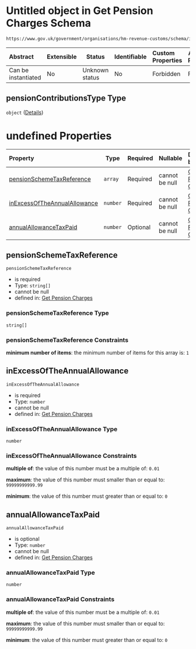 # Untitled object in Get Pension Charges Schema

```txt
https://www.gov.uk/government/organisations/hm-revenue-customs/schema/itsa/Get_Pension_Charges#/definitions/pensionContributionsType
```




| Abstract            | Extensible | Status         | Identifiable | Custom Properties | Additional Properties | Access Restrictions | Defined In                                                            |
| :------------------ | ---------- | -------------- | ------------ | :---------------- | --------------------- | ------------------- | --------------------------------------------------------------------- |
| Can be instantiated | No         | Unknown status | No           | Forbidden         | Forbidden             | none                | [pensions.schema.json\*](pensions.schema.json "open original schema") |

## pensionContributionsType Type

`object` ([Details](pensions-definitions-pensioncontributionstype.md))

# undefined Properties

| Property                                                      | Type     | Required | Nullable       | Defined by                                                                                                                                                                                                                                                |
| :------------------------------------------------------------ | -------- | -------- | -------------- | :-------------------------------------------------------------------------------------------------------------------------------------------------------------------------------------------------------------------------------------------------------- |
| [pensionSchemeTaxReference](#pensionSchemeTaxReference)       | `array`  | Required | cannot be null | [Get Pension Charges](pensions-definitions-pensionschemetaxreference.md "https&#x3A;//www.gov.uk/government/organisations/hm-revenue-customs/schema/itsa/Get_Pension_Charges#/definitions/pensionContributionsType/properties/pensionSchemeTaxReference") |
| [inExcessOfTheAnnualAllowance](#inExcessOfTheAnnualAllowance) | `number` | Required | cannot be null | [Get Pension Charges](pensions-definitions-moneypositive.md "\#moneyPositive#/definitions/pensionContributionsType/properties/inExcessOfTheAnnualAllowance")                                                                                              |
| [annualAllowanceTaxPaid](#annualAllowanceTaxPaid)             | `number` | Optional | cannot be null | [Get Pension Charges](pensions-definitions-moneypositive.md "\#moneyPositive#/definitions/pensionContributionsType/properties/annualAllowanceTaxPaid")                                                                                                    |

## pensionSchemeTaxReference




`pensionSchemeTaxReference`

-   is required
-   Type: `string[]`
-   cannot be null
-   defined in: [Get Pension Charges](pensions-definitions-pensionschemetaxreference.md "https&#x3A;//www.gov.uk/government/organisations/hm-revenue-customs/schema/itsa/Get_Pension_Charges#/definitions/pensionContributionsType/properties/pensionSchemeTaxReference")

### pensionSchemeTaxReference Type

`string[]`

### pensionSchemeTaxReference Constraints

**minimum number of items**: the minimum number of items for this array is: `1`

## inExcessOfTheAnnualAllowance




`inExcessOfTheAnnualAllowance`

-   is required
-   Type: `number`
-   cannot be null
-   defined in: [Get Pension Charges](pensions-definitions-moneypositive.md "\#moneyPositive#/definitions/pensionContributionsType/properties/inExcessOfTheAnnualAllowance")

### inExcessOfTheAnnualAllowance Type

`number`

### inExcessOfTheAnnualAllowance Constraints

**multiple of**: the value of this number must be a multiple of: `0.01`

**maximum**: the value of this number must smaller than or equal to: `99999999999.99`

**minimum**: the value of this number must greater than or equal to: `0`

## annualAllowanceTaxPaid




`annualAllowanceTaxPaid`

-   is optional
-   Type: `number`
-   cannot be null
-   defined in: [Get Pension Charges](pensions-definitions-moneypositive.md "\#moneyPositive#/definitions/pensionContributionsType/properties/annualAllowanceTaxPaid")

### annualAllowanceTaxPaid Type

`number`

### annualAllowanceTaxPaid Constraints

**multiple of**: the value of this number must be a multiple of: `0.01`

**maximum**: the value of this number must smaller than or equal to: `99999999999.99`

**minimum**: the value of this number must greater than or equal to: `0`

